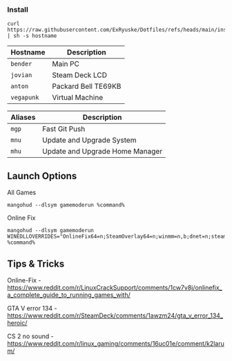 ### Install
```
curl https://raw.githubusercontent.com/ExRyuske/Dotfiles/refs/heads/main/install.sh | sh -s hostname
```

| **Hostname**          | **Description**                   |
| --------------------- | --------------------------------- |
| `bender`              | Main PC                           |
| `jovian`              | Steam Deck LCD                    |
| `anton`               | Packard Bell TE69KB               |
| `vegapunk`            | Virtual Machine                   |


| **Aliases**           | **Description**                   |
| --------------------- | --------------------------------- |
| `mgp`                 | Fast Git Push                     |
| `mnu`                 | Update and Upgrade System         |
| `mhu`                 | Update and Upgrade Home Manager   |

## Launch Options
All Games
```
mangohud --dlsym gamemoderun %command%
```

Online Fix
```
mangohud --dlsym gamemoderun WINEDLLOVERRIDES="OnlineFix64=n;SteamOverlay64=n;winmm=n,b;dnet=n;steam_api64=n;winhttp=n,b" %command%
```

## Tips & Tricks
Online-Fix - https://www.reddit.com/r/LinuxCrackSupport/comments/1cw7v8j/onlinefix_a_complete_guide_to_running_games_with/

GTA V error 134 - https://www.reddit.com/r/SteamDeck/comments/1awzm24/gta_v_error_134_heroic/

CS 2 no sound - https://www.reddit.com/r/linux_gaming/comments/16uc01e/comment/k2larum/
